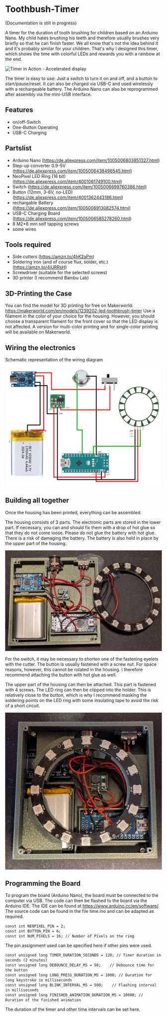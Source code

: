 # Toothbush-Timer

(Documentation is still in progress)

A timer for the duration of tooth brushing for children based on an Arduino Nano.
My child hates brushing his teeth and therefore usually brushes very briefly so that he can finish faster. We all know that's not the idea behind it and it's probably similar for your children.
That's why I designed this timer, which shows the time with colorful LEDs and rewards you with a rainbow at the end.

![Timer in Action - Accelerated display](/assets/timer.gif)

The timer is easy to use: Just a switch to turn it on and off, and a button to start/pause/reset.
It can also be charged via USB-C and used wirelessly with a rechargeable battery.
The Arduino Nano can also be reprogrammed after assembly via the mini-USB interface.

## Features
* on/off-Switch
* One-Button Operating
* USB-C Charging

## Partslist
* Arduino Nano (<https://de.aliexpress.com/item/1005006803851327.html>)
* Step-up converter 0.9-5V (<https://de.aliexpress.com/item/1005006438496545.html>)
* NeoPixel LED Ring (16 bit) (<https://de.aliexpress.com/item/4001061749100.html>)
* Switch (<https://de.aliexpress.com/item/1005006699760386.html>)
* Button (12mm, 3-6V, no-LED) (<https://de.aliexpress.com/item/4001362443186.html>)
* rechargable Battery (<https://de.aliexpress.com/item/1005006913082574.html>)
* USB-C Charging Board (<https://de.aliexpress.com/item/1005006585278260.html>)
* 8 M2*8 mm self tapping screws
* some wires

## Tools required
* Side cutters (<https://amzn.to/4hK2aPm>)
* Soldering iron (and of course flux, solder, etc.) (<https://amzn.to/4iURRsH>)
* Screwdriver (suitable for the selected screws)
* 3D printer (I recommend Bambu Lab)

## 3D-Printing the Case
You can find the model for 3D printing for free on Makerworld: <https://makerworld.com/en/models/1239202-led-toothbrush-timer>
Use a filament in the color of your choice for the housing.
However, you should choose a transparent filament for the front cover so that the LED display is not affected.
A version for multi-color printing and for single-color printing will be available on Makerworld.

## Wiring the electronics
Schematic representation of the wiring diagram

![Schematic representation of the wiring diagram](/assets/circuit.png)

## Building all together

Once the housing has been printed, everything can be assembled.

The housing consists of 3 parts. The electronic parts are stored in the lower part. If necessary, you can and should fix them with a drop of hot glue so that they do not come loose. Please do not glue the battery with hot glue. There is a risk of damaging the battery. The battery is also held in place by the upper part of the housing.

![View of the lower part of the housing](/assets/timer-opened.jpg)

For the switch, it may be necessary to shorten one of the fastening eyelets with the cutter.
The button is usually fastened with a screw nut. For space reasons, however, this cannot be rotated in the housing. I therefore recommend attaching the button with hot glue as well.

The upper part of the housing can then be attached. This part is fastened with 4 screws. The LED ring can then be clipped into the holder. This is relatively close to the button, which is why I recommend masking the soldering points on the LED ring with some insulating tape to avoid the risk of a short circuit.

![View of the middle part of the housing](/assets/timer-opened-2.jpg)

## Programming the Board

To program the board (Arduino Nano), the board must be connected to the computer via USB. The code can then be flashed to the board via the Arduino IDE.
The IDE can be found at <https://www.arduino.cc/en/software/>.
The source code can be found in the file time.ino and can be adapted as required.

    const int NEOPIXEL_PIN = 2;
    const int BUTTON_PIN = 6;
    const int NUM_PIXELS = 16; // Number of Pixels on the ring
The pin assignment used can be specified here if other pins were used.

    const unsigned long TIMER_DURATION_SECONDS = 120; // Timer duration in seconds (2 minutes)
    const unsigned long DEBOUNCE_DELAY_MS = 50;    // Debounce time for the button
    const unsigned long LONG_PRESS_DURATION_MS = 1000; // Duration for long keystroke in milliseconds
    const unsigned long BLINK_INTERVAL_MS = 500;    // Flashing interval in milliseconds
    const unsigned long FINISHED_ANIMATION_DURATION_MS = 10000; // Duration of the finished animation
The duration of the timer and other time intervals can be set here.
